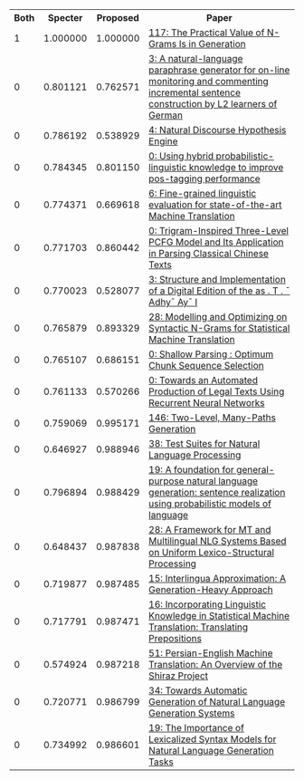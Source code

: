 <html><table><tr>
<th>Both</th>
<th>Specter</th>
<th>Proposed</th>
<th>Paper</th>
</tr>
<tr>
<td>1</td>
<td>1.000000</td>
<td>1.000000</td>
<td><a href="https://www.semanticscholar.org/paper/093b25b0ce5aaa65c9b7a5ddd1b2fcb8788ffc36">117: The Practical Value of N-Grams Is in Generation</a></td>
</tr>
<tr>
<td>0</td>
<td>0.801121</td>
<td>0.762571</td>
<td><a href="https://www.semanticscholar.org/paper/d40c1a3df37ee3afba5ccfe576426f3834523d3a">3: A natural-language paraphrase generator for on-line monitoring and commenting incremental sentence construction by L2 learners of German</a></td>
</tr>
<tr>
<td>0</td>
<td>0.786192</td>
<td>0.538929</td>
<td><a href="https://www.semanticscholar.org/paper/086137ae2950a22cc73dfee4d9ee516aa8d6a874">4: Natural Discourse Hypothesis Engine</a></td>
</tr>
<tr>
<td>0</td>
<td>0.784345</td>
<td>0.801150</td>
<td><a href="https://www.semanticscholar.org/paper/763802a028b678d6c123af16c41278e5375b256f">0: Using hybrid probabilistic-linguistic knowledge to improve pos-tagging performance</a></td>
</tr>
<tr>
<td>0</td>
<td>0.774371</td>
<td>0.669618</td>
<td><a href="https://www.semanticscholar.org/paper/6bb34e8092c88f3889d9df3b558dc0ca02fd3a22">6: Fine-grained linguistic evaluation for state-of-the-art Machine Translation</a></td>
</tr>
<tr>
<td>0</td>
<td>0.771703</td>
<td>0.860442</td>
<td><a href="https://www.semanticscholar.org/paper/9fa272713f5a5d563e46b43f1005d7e413a85d2b">0: Trigram-Inspired Three-Level PCFG Model and Its Application in Parsing Classical Chinese Texts</a></td>
</tr>
<tr>
<td>0</td>
<td>0.770023</td>
<td>0.528077</td>
<td><a href="https://www.semanticscholar.org/paper/3931c28c2efea1df477f49eb152f7494354bbf7b">3: Structure and Implementation of a Digital Edition of the as . T . ¯ Adhy¯ Ay¯ I</a></td>
</tr>
<tr>
<td>0</td>
<td>0.765879</td>
<td>0.893329</td>
<td><a href="https://www.semanticscholar.org/paper/025ad3bf1d2ade5ccc248d268c04f09eefda0073">28: Modelling and Optimizing on Syntactic N-Grams for Statistical Machine Translation</a></td>
</tr>
<tr>
<td>0</td>
<td>0.765107</td>
<td>0.686151</td>
<td><a href="https://www.semanticscholar.org/paper/7791534baca5deac11d78b66c62adea55105c4b1">0: Shallow Parsing : Optimum Chunk Sequence Selection</a></td>
</tr>
<tr>
<td>0</td>
<td>0.761133</td>
<td>0.570266</td>
<td><a href="https://www.semanticscholar.org/paper/8a4710beda01dd7ea738a53e3aa645e8728fc667">0: Towards an Automated Production of Legal Texts Using Recurrent Neural Networks</a></td>
</tr>
<tr>
<td>0</td>
<td>0.759069</td>
<td>0.995171</td>
<td><a href="https://www.semanticscholar.org/paper/925b40ae3aa7ed1bf642d78dc80fce1f573293e2">146: Two-Level, Many-Paths Generation</a></td>
</tr>
<tr>
<td>0</td>
<td>0.646927</td>
<td>0.988946</td>
<td><a href="https://www.semanticscholar.org/paper/d9148eab56e4a4168e08b6e5680a9cbe836b2843">38: Test Suites for Natural Language Processing</a></td>
</tr>
<tr>
<td>0</td>
<td>0.796894</td>
<td>0.988429</td>
<td><a href="https://www.semanticscholar.org/paper/ef61c7f6523b5f465e39495bb03e5a77627c0b48">19: A foundation for general-purpose natural language generation: sentence realization using probabilistic models of language</a></td>
</tr>
<tr>
<td>0</td>
<td>0.648437</td>
<td>0.987838</td>
<td><a href="https://www.semanticscholar.org/paper/6602edbc2f35e085dc4ee0361da214c4f14c5a07">28: A Framework for MT and Multilingual NLG Systems Based on Uniform Lexico-Structural Processing</a></td>
</tr>
<tr>
<td>0</td>
<td>0.719877</td>
<td>0.987485</td>
<td><a href="https://www.semanticscholar.org/paper/0f56aa907b0cd7e7cb5501086b455f85f448ee0b">15: Interlingua Approximation: A Generation-Heavy Approach</a></td>
</tr>
<tr>
<td>0</td>
<td>0.717791</td>
<td>0.987471</td>
<td><a href="https://www.semanticscholar.org/paper/4e61f46ee1d21ac13c3c879b4b39040eca7788a7">16: Incorporating Linguistic Knowledge in Statistical Machine Translation: Translating Prepositions</a></td>
</tr>
<tr>
<td>0</td>
<td>0.574924</td>
<td>0.987218</td>
<td><a href="https://www.semanticscholar.org/paper/b315e736aff647c6ab496b958c62c737c41e9e13">51: Persian-English Machine Translation: An Overview of the Shiraz Project</a></td>
</tr>
<tr>
<td>0</td>
<td>0.720771</td>
<td>0.986799</td>
<td><a href="https://www.semanticscholar.org/paper/fdb4e0de289fd64556905cc0c316abe83264664b">34: Towards Automatic Generation of Natural Language Generation Systems</a></td>
</tr>
<tr>
<td>0</td>
<td>0.734992</td>
<td>0.986601</td>
<td><a href="https://www.semanticscholar.org/paper/c09dd97983f63bda9bafedbffebe87cfc6e18814">19: The Importance of Lexicalized Syntax Models for Natural Language Generation Tasks</a></td>
</tr>
</table></html>
